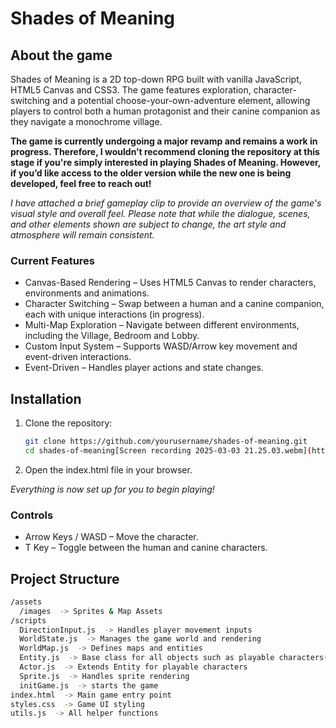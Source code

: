 # Shades of Meaning

## About the game

Shades of Meaning is a 2D top-down RPG built with vanilla JavaScript, HTML5 Canvas and CSS3. The game features exploration, character-switching and a potential choose-your-own-adventure element, allowing players to control both a human protagonist and their canine companion as they navigate a monochrome village. 

**The game is currently undergoing a major revamp and remains a work in progress. Therefore, I wouldn’t recommend cloning the repository at this stage if you're simply interested in playing Shades of Meaning. However, if you’d like access to the older version while the new one is being developed, feel free to reach out!**

*I have attached a brief gameplay clip to provide an overview of the game's visual style and overall feel. Please note that while the dialogue, scenes, and other elements shown are subject to change, the art style and atmosphere will remain consistent.*


### Current Features
* Canvas-Based Rendering – Uses HTML5 Canvas to render characters, environments and animations.
* Character Switching – Swap between a human and a canine companion, each with unique interactions (in progress).
* Multi-Map Exploration – Navigate between different environments, including the Village, Bedroom and Lobby.
* Custom Input System – Supports WASD/Arrow key movement and event-driven interactions.
* Event-Driven – Handles player actions and state changes.


## Installation  
1. Clone the repository:
    
   ```bash
   git clone https://github.com/yourusername/shades-of-meaning.git
   cd shades-of-meaning[Screen recording 2025-03-03 21.25.03.webm](https://github.com/user-attachments/assets/f7a39533-531e-42c1-970c-bf79096760b0)

3. Open the index.html file in your browser.

*Everything is now set up for you to begin playing!*


### Controls
- Arrow Keys / WASD – Move the character.
- T Key – Toggle between the human and canine characters.

## Project Structure
```bash
/assets  
  /images  -> Sprites & Map Assets  
/scripts  
  DirectionInput.js  -> Handles player movement inputs  
  WorldState.js  -> Manages the game world and rendering  
  WorldMap.js  -> Defines maps and entities  
  Entity.js  -> Base class for all objects such as playable characters(actors), items, etc
  Actor.js  -> Extends Entity for playable characters  
  Sprite.js  -> Handles sprite rendering  
  initGame.js  -> starts the game  
index.html  -> Main game entry point  
styles.css  -> Game UI styling  
utils.js  -> All helper functions  
